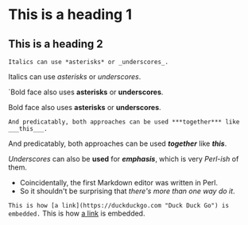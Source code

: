 # This is a heading 1

## This is a heading 2


`Italics can use *asterisks* or _underscores_.`

Italics can use *asterisks* or _underscores_.


`Bold face also uses **asterisks** or __underscores__.

Bold face also uses **asterisks** or __underscores__.


`And predicatably, both approaches can be used ***together*** like ___this___.`

And predicatably, both approaches can be used ***together*** like ___this___.

_Underscores_ can also be __used__ for ___emphasis___, which is very *Perl-ish* of them.
- Coincidentally, the first Markdown editor was written in Perl.
- So it shouldn't be surprising that _there's more than one way do it_.



`This is how [a link](https://duckduckgo.com "Duck Duck Go") is embedded.`
This is how [a link](https://duckduckgo.com "Duck Duck Go") is embedded.

